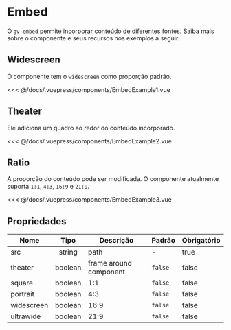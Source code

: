 # Embed

O `gv-embed` permite incorporar conteúdo de diferentes fontes. Saiba mais sobre o componente e seus recursos nos exemplos a seguir.

## Widescreen

O componente tem o `widescreen` como proporção padrão.

<embed-example-1 />

<<< @/docs/.vuepress/components/EmbedExample1.vue

## Theater

Ele adiciona um quadro ao redor do conteúdo incorporado.

<embed-example-2 />

<<< @/docs/.vuepress/components/EmbedExample2.vue

## Ratio

A proporção do conteúdo pode ser modificada. O componente atualmente suporta `1:1`, `4:3`, `16:9` e `21:9`.

<embed-example-3 />

<<< @/docs/.vuepress/components/EmbedExample3.vue

## Propriedades

| Nome       |  Tipo   | Descrição              | Padrão  | Obrigatório |
| ---------- | :-----: | ---------------------- | ------- | ----------- |
| src        | string  | path                   | -       | true        |
| theater    | boolean | frame around component | `false` | false       |
| square     | boolean | 1:1                    | `false` | false       |
| portrait   | boolean | 4:3                    | `false` | false       |
| widescreen | boolean | 16:9                   | `false` | false       |
| ultrawide  | boolean | 21:9                   | `false` | false       |
